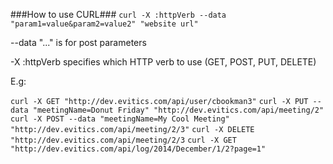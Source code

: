 ###How to use CURL###
```curl -X :httpVerb --data "param1=value&param2=value2" "website url"```

--data "..." is for post parameters

-X :httpVerb specifies which HTTP verb to use (GET, POST, PUT, DELETE)

E.g:

```curl -X GET "http://dev.evitics.com/api/user/cbookman3"```
```curl -X PUT --data "meetingName=Donut Friday" "http://dev.evitics.com/api/meeting/2"```
```curl -X POST --data "meetingName=My Cool Meeting" "http://dev.evitics.com/api/meeting/2/3"```
```curl -X DELETE "http://dev.evitics.com/api/meeting/2/3```
```curl -X GET "http://dev.evitics.com/api/log/2014/December/1/2?page=1"```
